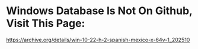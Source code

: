# Windows Database Is Not On Github, Visit This Page:
https://archive.org/details/win-10-22-h-2-spanish-mexico-x-64v-1_202510
